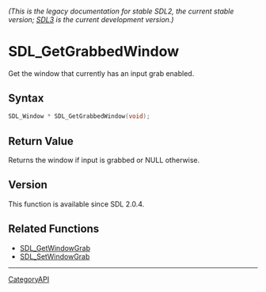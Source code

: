 ###### (This is the legacy documentation for stable SDL2, the current stable version; [SDL3](https://wiki.libsdl.org/SDL3/) is the current development version.)
# SDL_GetGrabbedWindow

Get the window that currently has an input grab enabled.

## Syntax

```c
SDL_Window * SDL_GetGrabbedWindow(void);

```

## Return Value

Returns the window if input is grabbed or NULL otherwise.

## Version

This function is available since SDL 2.0.4.

## Related Functions

* [SDL_GetWindowGrab](SDL_GetWindowGrab.md)
* [SDL_SetWindowGrab](SDL_SetWindowGrab.md)

----
[CategoryAPI](CategoryAPI.md)
